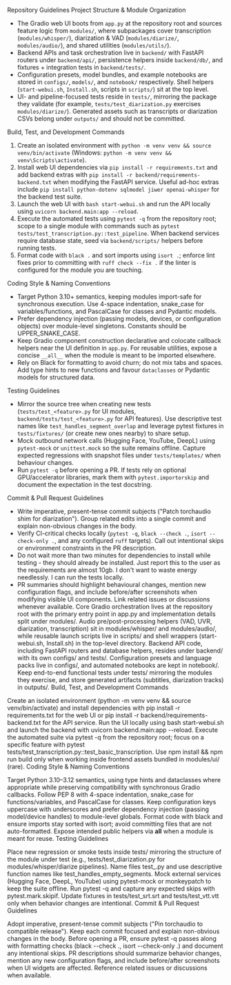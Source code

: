Repository Guidelines
Project Structure & Module Organization

- The Gradio web UI boots from `app.py` at the repository root and sources feature logic from `modules/`, where subpackages cover transcription (`modules/whisper/`), diarization & VAD (`modules/diarize/`, `modules/audio/`), and shared utilities (`modules/utils/`).
- Backend APIs and task orchestration live in `backend/` with FastAPI routers under `backend/api/`, persistence helpers inside `backend/db/`, and fixtures + integration tests in `backend/tests/`.
- Configuration presets, model bundles, and example notebooks are stored in `configs/`, `models/`, and `notebook/` respectively. Shell helpers (`start-webui.sh`, `Install.sh`, scripts in `scripts/`) sit at the top level.
- UI- and pipeline-focused tests reside in `tests/`, mirroring the package they validate (for example, `tests/test_diarization.py` exercises `modules/diarize/`). Generated assets such as transcripts or diarization CSVs belong under `outputs/` and should not be committed.

Build, Test, and Development Commands

1. Create an isolated environment with `python -m venv venv && source venv/bin/activate` (Windows: `python -m venv venv && venv\Scripts\activate`).
2. Install web UI dependencies via `pip install -r requirements.txt` and add backend extras with `pip install -r backend/requirements-backend.txt` when modifying the FastAPI service. Useful ad-hoc extras include `pip install python-dotenv sqlmodel jiwer openai-whisper` for the backend test suite.
3. Launch the web UI with `bash start-webui.sh` and run the API locally using `uvicorn backend.main:app --reload`.
4. Execute the automated tests using `pytest -q` from the repository root; scope to a single module with commands such as `pytest tests/test_transcription.py::test_pipeline`. When backend services require database state, seed via `backend/scripts/` helpers before running tests.
5. Format code with `black .` and sort imports using `isort .`; enforce lint fixes prior to committing with `ruff check --fix .` if the linter is configured for the module you are touching.

Coding Style & Naming Conventions

- Target Python 3.10+ semantics, keeping modules import-safe for synchronous execution. Use 4-space indentation, snake_case for variables/functions, and PascalCase for classes and Pydantic models.
- Prefer dependency injection (passing models, devices, or configuration objects) over module-level singletons. Constants should be UPPER_SNAKE_CASE.
- Keep Gradio component construction declarative and colocate callback helpers near the UI definition in `app.py`. For reusable utilities, expose a concise `__all__` when the module is meant to be imported elsewhere.
- Rely on Black for formatting to avoid churn; do not mix tabs and spaces. Add type hints to new functions and favour `dataclasses` or Pydantic models for structured data.

Testing Guidelines

- Mirror the source tree when creating new tests (`tests/test_<feature>.py` for UI modules, `backend/tests/test_<feature>.py` for API features). Use descriptive test names like `test_handles_segment_overlap` and leverage pytest fixtures in `tests/fixtures/` (or create new ones nearby) to share setup.
- Mock outbound network calls (Hugging Face, YouTube, DeepL) using `pytest-mock` or `unittest.mock` so the suite remains offline. Capture expected regressions with snapshot files under `tests/templates/` when behaviour changes.
- Run `pytest -q` before opening a PR. If tests rely on optional GPU/accelerator libraries, mark them with `pytest.importorskip` and document the expectation in the test docstring.

Commit & Pull Request Guidelines

- Write imperative, present-tense commit subjects ("Patch torchaudio shim for diarization"). Group related edits into a single commit and explain non-obvious changes in the body.
- Verify CI-critical checks locally (`pytest -q`, `black --check .`, `isort --check-only .`, and any configured `ruff` targets). Call out intentional skips or environment constraints in the PR description.
- Do not wait more than two minutes for dependencies to install while testing - they should already be installed. Just report this to the user as the requirements are almost 10gb. I don't want to waste energy needlessly. I can run the tests locally.
- PR summaries should highlight behavioural changes, mention new configuration flags, and include before/after screenshots when modifying visible UI components. Link related issues or discussions whenever available.
Core Gradio orchestration lives at the repository root with the primary entry point in app.py and implementation details split under modules/. Audio pre/post-processing helpers (VAD, UVR, diarization, transcription) sit in modules/whisper/ and modules/audio/, while reusable launch scripts live in scripts/ and shell wrappers (start-webui.sh, Install.sh) in the top-level directory. Backend API code, including FastAPI routers and database helpers, resides under backend/ with its own configs/ and tests/. Configuration presets and language packs live in configs/, and automated notebooks are kept in notebook/. Keep end-to-end functional tests under tests/ mirroring the modules they exercise, and store generated artifacts (subtitles, diarization tracks) in outputs/.
Build, Test, and Development Commands

Create an isolated environment (python -m venv venv && source venv/bin/activate) and install dependencies with pip install -r requirements.txt for the web UI or pip install -r backend/requirements-backend.txt for the API service. Run the UI locally using bash start-webui.sh and launch the backend with uvicorn backend.main:app --reload. Execute the automated suite via pytest -q from the repository root; focus on a specific feature with pytest tests/test_transcription.py::test_basic_transcription. Use npm install && npm run build only when working inside frontend assets bundled in modules/ui/ (rare).
Coding Style & Naming Conventions

Target Python 3.10–3.12 semantics, using type hints and dataclasses where appropriate while preserving compatibility with synchronous Gradio callbacks. Follow PEP 8 with 4-space indentation, snake_case for functions/variables, and PascalCase for classes. Keep configuration keys uppercase with underscores and prefer dependency injection (passing model/device handles) to module-level globals. Format code with black and ensure imports stay sorted with isort; avoid committing files that are not auto-formatted. Expose intended public helpers via __all__ when a module is meant for reuse.
Testing Guidelines

Place new regression or smoke tests inside tests/ mirroring the structure of the module under test (e.g., tests/test_diarization.py for modules/whisper/diarize pipelines). Name files test_<feature>.py and use descriptive function names like test_handles_empty_segments. Mock external services (Hugging Face, DeepL, YouTube) using pytest-mock or monkeypatch to keep the suite offline. Run pytest -q and capture any expected skips with pytest.mark.skipif. Update fixtures in tests/test_srt.srt and tests/test_vtt.vtt only when behavior changes are intentional.
Commit & Pull Request Guidelines

Adopt imperative, present-tense commit subjects ("Pin torchaudio to compatible release"). Keep each commit focused and explain non-obvious changes in the body. Before opening a PR, ensure pytest -q passes along with formatting checks (black --check ., isort --check-only .) and document any intentional skips. PR descriptions should summarize behavior changes, mention any new configuration flags, and include before/after screenshots when UI widgets are affected. Reference related issues or discussions when available.
